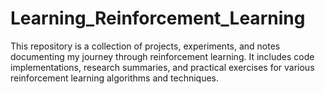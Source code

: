 # Learning_Reinforcement_Learning 
This repository is a collection of projects, experiments, and notes documenting my journey through reinforcement learning. It includes code implementations, research summaries, and practical exercises for various reinforcement learning algorithms and techniques.
